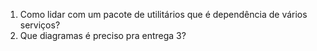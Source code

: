 1. Como lidar com um pacote de utilitários que é dependência de vários serviços?
2. Que diagramas é preciso pra entrega 3?
